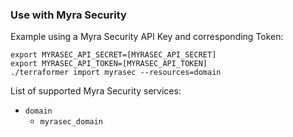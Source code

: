 ### Use with Myra Security

Example using a Myra Security API Key and corresponding Token:

```
export MYRASEC_API_SECRET=[MYRASEC_API_SECRET]
export MYRASEC_API_TOKEN=[MYRASEC_API_TOKEN]
./terraformer import myrasec --resources=domain
```

List of supported Myra Security services:
* `domain`
  * `myrasec_domain`